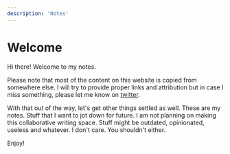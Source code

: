 ```yaml
---
description: 'Notes'
---
```


# Welcome

Hi there! Welcome to my notes.

Please note that most of the content on this website is copied from somewhere else. I will try to provide proper links and attribution but in case I miss something, please let me know on [twitter](https://twitter.com/abhinavkorpal).

With that out of the way, let's get other things settled as well. These are my notes. Stuff that I want to jot down for future. I am not planning on making this collaborative writing space. Stuff might be outdated, opinionated, useless and whatever. I don't care. You shouldn't either.

Enjoy!
